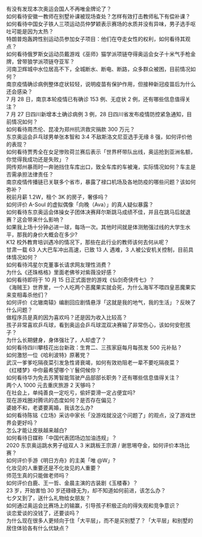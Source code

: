 有没有发现本次奥运会国人不再唯金牌论了？  
如何看待安徽一教师在别墅补课被现场查处？怎样有效打击教师私下有偿补课？  
如何看待中国女子铁人三项运动员仲梦颖表示赛场的水质并没有异味，男子选手呕吐可能是因为太热？  
特朗普炮轰跨性别运动员参加女子项目：他们在夺走女性的权利，如何看待其观点？  
如何看待俄罗斯女运动员戴游戏《巫师》猫学派项链夺得奥运会女子十米气手枪金牌，曾带狼学派项链夺亚军？  
河南卫辉城中水位居高不下，全城断水、断电、断路，众多群众被困，目前情况如何？  
南京疫情确诊病例整体症状较轻，说明疫苗有保护作用，但接种新冠疫苗后为什么还会感染？  
7 月 28 日，南京本轮疫情已有确诊 153 例、无症状 2 例，还有哪些信息值得关注？  
7 月 27 日四川新增本土确诊病例 3 例，28 日四川省发布疫情防控紧急通知，目前情况如何？  
如何看待周杰伦、昆凌为郑州抗洪救灾捐款 300 万元？  
东京奥运会乒乓球男单张本智和 3:4 不敌斯洛文尼亚选手无缘 8 强，如何评价他的表现？  
如何看待贾秀全在女足惨败荷兰赛后表示「世界杯带队出线，奥运抢到亚洲名额，你觉得我成功还是失败」？  
网传郑州暴雨时一奔驰挡住车库出口，致全车库的车被淹，实际情况如何？车主是否需承担法律责任？  
南京疫情传播链已关联多个省市，暴露了禄口机场及各地防疫的哪些问题？该如何弥补？  
税前月薪 1.2W，租个 3K 的房子，奢侈吗？  
如何评价 A-Soul 的虚拟偶像「向晚（Ava）」的真人疑似暴露？  
如何看待东京奥运会体操女子团体决赛拜尔斯跳马成绩不佳，并且在跳马后就退赛？这会带来什么影响？  
如果我上场十分钟必进一球，每场一次。其他时间就是体测勉强过线的大学生水平，那我的身价大概会在多少?  
K12 校外教育培训遇冷的情况下，那些在此行业的教师该何去何从呢？  
甘肃一载 63 人大巴车冲出高速，已致 13 人 遇难，3 人被公安机关控制，目前具体情况如何？  
如何看待鸿星尔克董事长请求网友理性消费？  
为什么《还珠格格》里面老佛爷对紫薇没好感？  
如何看待即将于 10 月 15 日正式面世的游戏《仙剑奇侠传七》？  
《海贼王》世界里，一个人吃两个恶魔果实就会死，为什么海军不喂四皇恶魔果实来变相毒杀他们？  
如何评价《北辙南辕》编剧回应剧情悬浮「这就是我的地气，我的生活」？反映了什么问题？  
做程序员是真的因为喜欢吗？还是因为收入比较高？  
孩子非常喜欢乒乓球，看到奥运会乒乓球混双决赛输了非常伤心，该如何安慰孩子？  
为什么长期健身，身体强壮了，人却虚了？  
如何看待四川攀枝花出台新政：生育二、三孩家庭每月每孩发 500 元补贴？  
如何激怒一位《哈利波特》原著党？  
武汉一爹爹吃隔夜菜引发急性肾衰竭，如何有效劝阻老一辈不要吃隔夜菜？  
《红楼梦》中你最希望哪个丫鬟伺候你？  
如何看待华为免去苏箐智能驾驶产品部部长职务？还有哪些信息值得关注？  
两个人 1000 元去重庆旅游 2 天够吗？  
在社会上，单纯善良一定吃亏，偷奸耍滑一定占便宜吗?  
现在游戏圈对腾讯的态度如何？是否存在偏见？  
婆媳不和，老婆要离婚，我该怎么办?  
如何看待陈铭《立场》采访中家长「没游戏就没这个问题了」的观点，没了游戏世界会更好吗？  
怎么才能让皮肤越来越白?  
如何看待日媒称「中国代表团场边加油违规」？  
2020 东京奥运跳水男子组双人 3 米跳板王宗源 / 谢思埸夺金，如何评价本场比赛？  
如何评价手游《明日方舟》的主美「唯 @W」?  
化妆见的人重要还是不化妆见的人重要？  
师范生真的只能做老师吗？  
如何评价白鹿、王一哲、金晨主演的古装剧《玉楼春》？  
23 岁，开始害怕 30 岁还碌碌无为，却不知道如何前进，该怎么办？  
七夕又到了，送什么礼物给女朋友？  
如何通过奥运会比赛场上的输赢，引导孩子积极正向的得失观和竞争意识？  
谈恋爱谈的没钱了，还要谈吗？  
为什么现在很多人更倾向于住「大平层」，而不是买别墅了？「大平层」和别墅的居住体验各有什么优缺点？  
